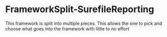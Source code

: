 # FrameworkSplit-SurefileReporting
This framework is split into multiple pieces. This allows the one to pick and choose what goes into the framework with little to no effort
